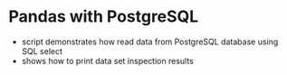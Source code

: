 # Pandas with PostgreSQL

* script demonstrates how read data from PostgreSQL database using SQL select
* shows how to print data set inspection results

